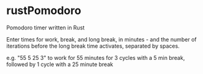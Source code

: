 # rustPomodoro
Pomodoro timer written in Rust

Enter times for work, break, and long break, in minutes - and the number of iterations before the long break time activates, separated by spaces.

e.g. "55 5 25 3" to work for 55 minutes for 3 cycles with a 5 min break, followed by 1 cycle with a 25 minute break
